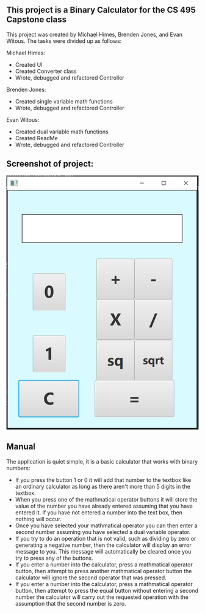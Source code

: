 ## This project is a Binary Calculator for the CS 495 Capstone class

This project was created by Michael Himes, Brenden Jones, and Evan Witous. The tasks were divided up as follows:

Michael Himes:
* Created UI
* Created Converter class
* Wrote, debugged and refactored Controller

Brenden Jones:
* Created single variable math functions
* Wrote, debugged and refactored Controller

Evan Witous:
* Created dual variable math functions
* Created ReadMe
* Wrote, debugged and refactored Controller

## Screenshot of project:
![A screenshot of our software](https://github.com/mdhimesdaily/BinaryCalculator/blob/Development/Capture.PNG)

## Manual

The application is quiet simple, it is a basic calculator that works with binary numbers:
* If you press the button 1 or 0 it will add that number to the textbox like an ordinary calculator as long as there aren't more than 5 digits in the textbox.
* When you press one of the mathmatical operator buttons it will store the value of the number you have already entered assuming that you have entered it. If you have not entered a number into the text box, then nothing will occur.
* Once you have selected your mathmatical operator you can then enter a second number assuming you have selected a dual variable operator.
* If you try to do an operation that is not valid, such as dividing by zero or generating a negative number, then the calculator will display an error message to you. This message will automatically be cleared once you try to press any of the buttons.
* If you enter a number into the calculator, press a mathmatical operator button, then attempt to press another mathmatical operator button the calculator will ignore the second operator that was pressed.
* If you enter a number into the calculator, press a mathmatical operator button, then attempt to press the equal button without entering a second number the calculator will carry out the requested operation with the assumption that the second number is zero.
